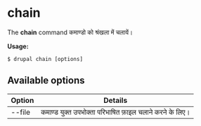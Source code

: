 # chain
The **chain** command कमाण्डो को श्रंखला में चलायें।

**Usage:**
```
$ drupal chain [options] 
```

## Available options
Option | Details
-------|-------------
--file | कमाण्ड युक्त उपभोक्ता परिभाषित फ़ाइल चलाने करने के लिए।

